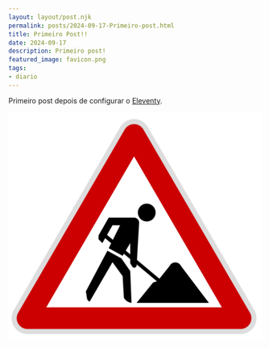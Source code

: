 ```yaml
---
layout: layout/post.njk
permalink: posts/2024-09-17-Primeiro-post.html
title: Primeiro Post!!
date: 2024-09-17
description: Primeiro post!
featured_image: favicon.png
tags:
- diario
---
```

Primeiro post depois de configurar o [Eleventy](https://www.11ty.dev/).

![Site em construção!!](../images/favicon.png)